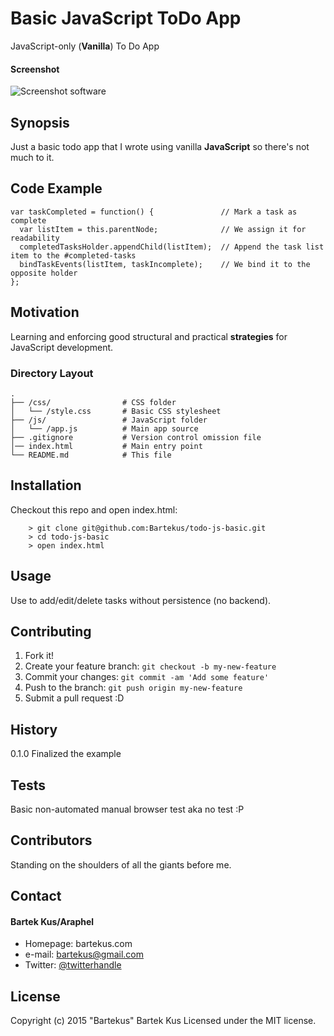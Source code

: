 Basic JavaScript ToDo App
======
JavaScript-only (**Vanilla**) To Do App

#### Screenshot
![Screenshot software](https://github.com/Bartekus/todo-js-basic/todo-js-basic.png "screenshot software")



## Synopsis

Just a basic todo app that I wrote using vanilla **JavaScript** so there's not much to it.

## Code Example

```
var taskCompleted = function() {               // Mark a task as complete
  var listItem = this.parentNode;              // We assign it for readability
  completedTasksHolder.appendChild(listItem);  // Append the task list item to the #completed-tasks
  bindTaskEvents(listItem, taskIncomplete);    // We bind it to the opposite holder
};
```

## Motivation

Learning and enforcing good structural and practical **strategies** for JavaScript development.

### Directory Layout

```
.
├── /css/                # CSS folder
│   └── /style.css       # Basic CSS stylesheet
├── /js/                 # JavaScript folder
│   └── /app.js          # Main app source
├── .gitignore           # Version control omission file
│── index.html           # Main entry point
└── README.md            # This file
```

## Installation

Checkout this repo and open index.html:

```
	> git clone git@github.com:Bartekus/todo-js-basic.git
	> cd todo-js-basic
	> open index.html
```

## Usage

Use to add/edit/delete tasks without persistence (no backend).

## Contributing

1. Fork it!
2. Create your feature branch: `git checkout -b my-new-feature`
3. Commit your changes: `git commit -am 'Add some feature'`
4. Push to the branch: `git push origin my-new-feature`
5. Submit a pull request :D

## History

0.1.0 Finalized the example

## Tests

Basic non-automated manual browser test aka no test :P

## Contributors

Standing on the shoulders of all the giants before me.

## Contact
#### Bartek Kus/Araphel
* Homepage: bartekus.com
* e-mail: bartekus@gmail.com
* Twitter: [@twitterhandle](https://twitter.com/Bartekus "Bartekus on twitter")

## License

Copyright (c) 2015 "Bartekus" Bartek Kus
Licensed under the MIT license.
